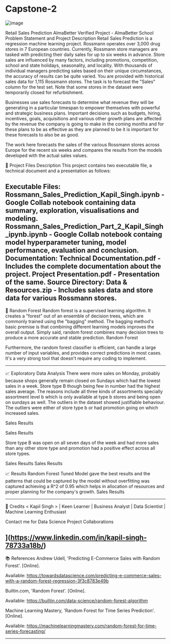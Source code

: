 # Capstone-2
![image](https://user-images.githubusercontent.com/114326008/216397367-f56722d2-cb32-4ab8-9587-078b7e2c6609.png)

Retail Sales Prediction
AlmaBetter Verified Project - AlmaBetter School
Problem Statement and Project Description
Retail Sales Prediction is a regression machine learning project. Rossmann operates over 3,000 drug stores in 7 European countries. Currently, Rossmann store managers are tasked with predicting their daily sales for up to six weeks in advance. Store sales are influenced by many factors, including promotions, competition, school and state holidays, seasonality, and locality. With thousands of individual managers predicting sales based on their unique circumstances, the accuracy of results can be quite varied. You are provided with historical sales data for 1,115 Rossmann stores. The task is to forecast the "Sales" column for the test set. Note that some stores in the dataset were temporarily closed for refurbishment.

Businesses use sales forecasts to determine what revenue they will be generating in a particular timespan to empower themselves with powerful and strategic business plans. Important decisions such as budgets, hiring, incentives, goals, acquisitions and various other growth plans are affected by the revenue the company is going to make in the coming months and for these plans to be as effective as they are planned to be it is important for these forecasts to also be as good.

The work here forecasts the sales of the various Rossmann stores across Europe for the recent six weeks and compares the results from the models developed with the actual sales values.

💾 Project Files Description
This project contains two executable file, a technical document and a presentation as follows:

Executable Files:
Rossmann_Sales_Prediction_Kapil_Singh.ipynb - Google Collab notebook containing data summary, exploration, visualisations and modeling.
Rossmann_Sales_Prediction_Part_2_Kapil_Singh_ipynb.ipynb - Google Collab notebook containg model hyperparameter tuning, model performance, evaluation and conclusion.
Documentation:
Technical Documentation.pdf - Includes the complete documentation about the project.
Project Presentation.pdf - Presentation of the same.
Source Directory:
Data & Resources.zip - Includes sales data and store data for various Rossmann stores.
-----------------------------------------------------

📖 Random Forest
Random forest is a supervised learning algorithm. It creates a "forest" out of an ensemble of decision trees, which are commonly trained using the "bagging" method. The bagging method's basic premise is that combining different learning models improves the overall output. Simply said, random forest combines many decision trees to produce a more accurate and stable prediction. Random Forest

Furthermore, the random forest classifier is efficient, can handle a large number of input variables, and provides correct predictions in most cases. It's a very strong tool that doesn't require any coding to implement.

-----------------------------------------------------

📈 Exploratory Data Analysis
There were more sales on Monday, probably because shops generally remain closed on Sundays which had the lowest sales in a week. Store type B though being few in number had the highest sales average. The reasons include all three kinds of assortments specially assortment level b which is only available at type b stores and being open on sundays as well. The outliers in the dataset showed justifiable behaviour. The outliers were either of store type b or had promotion going on which increased sales.

Sales Results

Sales Results

Store type B was open on all seven days of the week and had more sales than any other store type and promotion had a positive effect across all store types.

Sales Results Sales Results

📈 Results
Random Forest Tuned Model gave the best results and the patterns that could be captured by the model without overfitting was captured achieving a R^2 of 0.95 which helps in allocation of resources and proper planning for the company's growth. Sales Results

-----------------------------------------------------

📜 Credits
< Kapil Singh > | Keen Learner | Business Analyst | Data Scientist | Machine Learning Enthusiast

Contact me for Data Science Project Collaborations

](https://www.linkedin.com/in/kapil-singh-78733a18b/)
-----------------------------------------------------

📚 References
Andrew Udell, 'Predicting E-Commerce Sales with Random Forest'. [Online].

Available: https://towardsdatascience.com/predicting-e-commerce-sales-with-a-random-forest-regression-3f3c8783e49b

Builtin.com, 'Random Forest'. [Online].

Available: https://builtin.com/data-science/random-forest-algorithm

Machine Learning Mastery, 'Random Forest for Time Series Prediction'. [Online].

Available: https://machinelearningmastery.com/random-forest-for-time-series-forecasting/

-----------------------------------------------------
